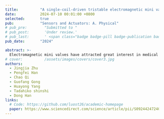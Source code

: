 ```yaml
---
title:          "A single-coil-driven tristable electromagnetic mini valve with multiple working states"
date:           2024-07-10 00:01:00 +0800
selected:       true
pub:            "Sensors and Actuators: A. Physical"
# pub_pre:        "Submitted to "
# pub_post:       'Under review.'
# pub_last:       ' <span class="badge badge-pill badge-publication badge-success">Spotlight</span>'
pub_date:       "2024"

abstract: >-
  Electromagnetic mini valves have attracted great interest in medical devices for their excellent performance and high integration. In state-of-the-art research, most mini valves have only two working states, while certain ones featuring three to four working states necessitate multiple driving sources. To solve these problems, a novel tristable electromagnetic mini valve with three stable working states achieved by a single coil was proposed. The actuation mechanism of this mini valve mainly comprises a cylindrical magnet (CM) and a ring magnet (RM) coaxially arranged. In the absence of current through the coil, the stability of the magnets is upheld by their mutual repulsion and the attraction of the iron core. Upon modifying both the magnitude and orientation of the current, one of the magnets traverses from one terminus to another each time. The two magnets are either stationary at the start point or the endpoint. Thereby, four position relationships are formed, three of which are stable. The minimum response time and energy consumption are 3.75 ms and 0.013 J, respectively. The working pressure of the valve ranges from 0 to 200 kPa. The maximum flow rate and back pressure reach 10.5 L/min and 180 kPa, respectively. A tristable design contributes to lower energy consumption, and the three-working-state function actuated by a single coil facilitates a diminution in the size of the mini valve. Consequently, a diminished quantity of valves is realized for multiple degree-of-freedom pneumatic actuator control, which promotes the miniaturization of the whole system. The dimensions and performance of the proposed mini valve substantiate its potential in pneumatic medical devices.
# cover:          /assets/images/covers/cover3.jpg
authors:
  - Jingjia Zhu
  - Pengfei Han
  - Chao Qi
  - Guofang Gong
  - Huayong Yang
  - Tadahiko shinshi
  - Dong Han
links:
  # Code: https://github.com/luost26/academic-homepage
  paper: https://www.sciencedirect.com/science/article/pii/S0924424724006939
---
```


